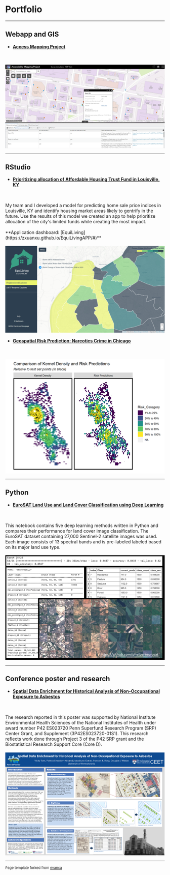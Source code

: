 # Portfolio

---
## Webapp and GIS

- **[Access Mapping Project](http://web.sas.upenn.edu/access-map/)**
<br>
<br>
<img src="AMP_logo.PNG"/>

---
## RStudio

- **[Prioritizing allocation of Affordable Housing Trust Fund in Louisville, KY](/pdf/MUSA800_LouisvilleGentrification_JS.html)**
<br>
<br>
My team and I developed a model for predicting home sale price indices in Louisville, KY and identify housing market areas likely to gentrify in the future. Use the results of this model we created an app to help prioritize allocation of the city's limited funds while creating the most impact.
<br>
<br>
**Application dashboard: [EquiLiving](https://zxuanxu.github.io/EquiLivingAPP/#)**
<br>
<br>
<img src="images/EquiLiving_logo.PNG"/>

<br>

- **[Geospatial Risk Prediction: Narcotics Crime in Chicago](/pdf/risk_pred_markdown.html)**
<br>
<br>
<img src="Chicago_logo.PNG"/>

---

## Python

- **[EuroSAT Land Use and Land Cover Classification using Deep Learning](https://github.com/madhurapg/Remote-Sensing/blob/master/EuroSAT_landcover_classification.ipynb)**
<br>
<br>
This notebook contains five deep learning methods written in Python and compares their performance for land cover image classification. The EuroSAT dataset containing 27,000 Sentinel-2 satellite images  was used. Each image consists of 13 spectral bands and is pre-labeled labeled based on its major land use type.
<br>
<br>
<img src="images/eurosat_logo.PNG"/>

---
## Conference poster and research

- **[Spatial Data Enrichment for Historical Analysis of Non-Occupational Exposure to Asbestos](/pdf/SRP_2017_meeting_poster.pdf)**
<br>
<br>
The research reported in this poster was supported by National Institute Environmental Health Sciences of the National Institutes of Health under award number P42 ES023720 Penn Superfund Research Program (SRP) Center Grant, and Supplement (3P42ES023720-01S1). This research reflects work done through Project 3 of the P42 SRP grant and the Biostatistical Research Support Core (Core D).
<br>
<br>
<img src="Asbestos_logo.PNG"/>

---
<p style="font-size:11px">Page template forked from <a href="https://github.com/evanca/quick-portfolio">evanca</a></p>
<!-- Remove above link if you don't want to attibute -->
